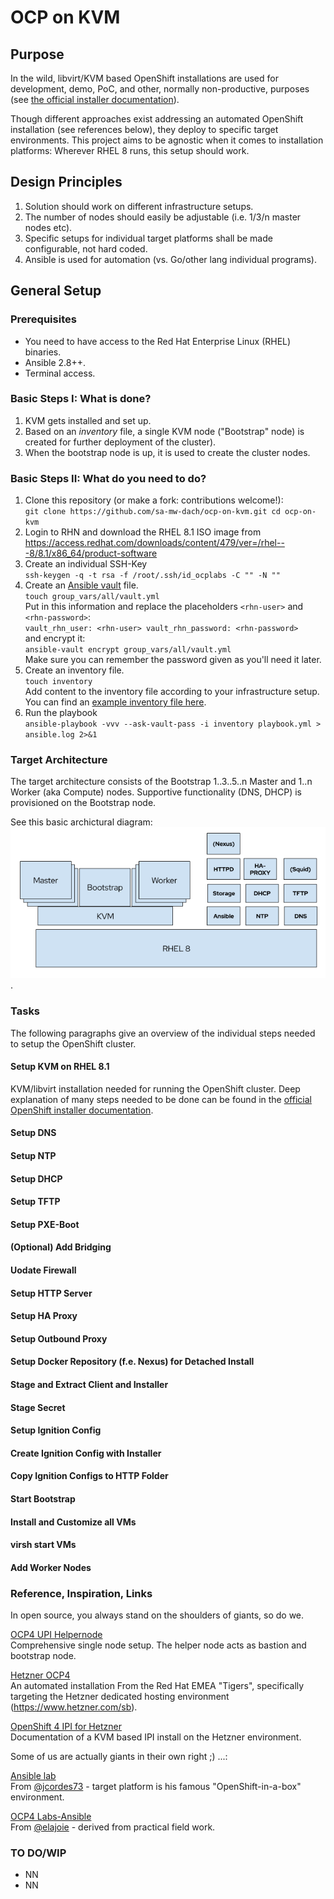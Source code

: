 # OCP on KVM

## Purpose
In the wild, libvirt/KVM based OpenShift installations are used for development, demo, PoC, and other, normally non-productive, purposes (see [the official installer documentation](https://github.com/openshift/installer/tree/master/docs/dev/libvirt])). 


Though different approaches exist addressing an automated OpenShift installation (see references below), they deploy to specific target environments. This project aims to be agnostic when it comes to installation platforms: Wherever RHEL 8 runs, this setup should work.


## Design Principles

  1. Solution should work on different infrastructure setups.
  1. The number of nodes should easily be adjustable (i.e. 1/3/n master nodes etc).
  1. Specific setups for individual target platforms shall be made configurable, not hard coded.
  1. Ansible is used for automation (vs. Go/other lang individual programs).


## General Setup

### Prerequisites
  * You need to have access to the Red Hat Enterprise Linux (RHEL) binaries.
  * Ansible 2.8++.
  * Terminal access.

### Basic Steps I: What is done?

  1. KVM gets installed and set up.
  1. Based on an _inventory_ file, a single KVM node ("Bootstrap" node) is created for further deployment of the cluster).
  1. When the bootstrap node is up, it is used to create the cluster nodes.

### Basic Steps II: What do you need to do?

  1. Clone this repository (or make a fork: contributions welcome!):  
``
git clone https://github.com/sa-mw-dach/ocp-on-kvm.git
cd ocp-on-kvm
``
  1. Login to RHN and download the RHEL 8.1 ISO image from https://access.redhat.com/downloads/content/479/ver=/rhel---8/8.1/x86_64/product-software
  1. Create an individual SSH-Key  
``
ssh-keygen -q -t rsa -f /root/.ssh/id_ocplabs -C "" -N ""
``  
  1. Create an [Ansible vault](https://docs.ansible.com/ansible/latest/user_guide/vault.html) file.  
``
touch group_vars/all/vault.yml
``  
Put in this information and replace the placeholders ``<rhn-user>`` and ``<rhn-password>``:  
``
vault_rhn_user: <rhn-user>
vault_rhn_password: <rhn-password>
``  
and encrypt it:  
``
ansible-vault encrypt group_vars/all/vault.yml
``  
Make sure you can remember the password given as you'll need it later.  
  1. Create an inventory file.  
``
touch inventory
``  
Add content to the inventory file according to your infrastructure setup. You can find an [example inventory file here](https://raw.githubusercontent.com/sa-mw-dach/ocp-on-kvm/documentation-kg/documentation/example-files/inventory-example).
  1. Run the playbook  
``
ansible-playbook -vvv --ask-vault-pass -i inventory playbook.yml > ansible.log 2>&1
``

### Target Architecture
The target architecture consists of the Bootstrap 1..3..5..n Master and 1..n Worker (aka Compute) nodes. Supportive functionality (DNS, DHCP) is provisioned on the Bootstrap node.

See this basic archictural diagram: ![High Level Architecture](/documentation/images/general_architecture.png).

### Tasks
The following paragraphs give an overview of the individual steps needed to setup the OpenShift cluster.

#### Setup KVM on RHEL 8.1

KVM/libvirt installation needed for running the OpenShift cluster. Deep explanation of many steps needed to be done can be found in the [official OpenShift installer documentation](https://github.com/openshift/installer/tree/master/docs/dev/libvirt).

#### Setup DNS  

#### Setup NTP  

#### Setup DHCP  

#### Setup TFTP  

#### Setup PXE-Boot  

#### (Optional) Add Bridging  

#### Uodate Firewall  

#### Setup HTTP Server  

#### Setup HA Proxy  

#### Setup Outbound Proxy  

#### Setup Docker Repository (f.e. Nexus) for Detached Install  

#### Stage and Extract Client and Installer  

#### Stage Secret  

#### Setup Ignition Config  

#### Create Ignition Config with Installer  

#### Copy Ignition Configs to HTTP Folder  

#### Start Bootstrap  

#### Install and Customize all VMs  

#### virsh start VMs  

#### Add Worker Nodes  

### Reference, Inspiration, Links  
In open source, you always stand on the shoulders of giants, so do we.


[OCP4 UPI Helpernode](https://github.com/christianh814/ocp4-upi-helpernode)  
Comprehensive single node setup. The helper node acts as bastion and bootstrap node.


[Hetzner OCP4](https://github.com/RedHat-EMEA-SSA-Team/hetzner-ocp4)  
An automated installation From the Red Hat EMEA "Tigers", specifically targeting the Hetzner dedicated hosting environment (https://www.hetzner.com/sb).


[OpenShift 4 IPI for Hetzner](https://jicken.gitbook.io/blog/guides/openshift-4-ipi-kvm-install-on-a-hetzner-root-server)  
Documentation of a KVM based IPI install on the Hetzner environment.




Some of us are actually giants in their own right ;) ...:


[Ansible lab](https://github.com/elajoie/lab.local)  
From [@jcordes73](https://github.com/jcordes73) - target platform is his famous "OpenShift-in-a-box" environment.


[OCP4 Labs-Ansible](https://github.com/jcordes73/ocp4labs-ansible)  
From [@elajoie](https://github.com/elajoie) - derived from practical field work.

### TO DO/WIP

  * NN
  * NN
